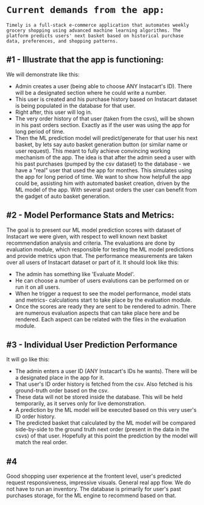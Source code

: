 # `Current demands from the app:`

`Timely is a full-stack e-commerce application that automates weekly grocery shopping using advanced machine learning algorithms. The platform predicts users' next basket based on historical purchase data, preferences, and shopping patterns.`

## #1 - Illustrate that the app is functioning:
We will demonstrate like this:
- Admin creates a user (being able to choose ANY Instacart's ID). There will be a designated section where he could write a number.
- This user is created and his purchase history based on Instacart dataset is being populated in the database for that user.
- Right after, this user will log in.
- The very order history of that user (taken from the csvs), will be shown in his past orders section. Exactly as if the user was using the app for long period of time.
- Then the ML prediction model will predict/generate for that user his next basket, by lets say auto basket generation button (or similar name or user request). This meant to fully achieve convincing working mechanism of the app.
The idea is that after the admin seed a user with his past purchases (pumped by the csv dataset) to the database - we have a "real" user that used the app for monthes. This simulates using the app for long period of time. We want to show how helpfull the app could be, assisting him with automated basket creation, driven by the ML model of the app. With several past orders the user can benefit from the gadget of auto basket generation.

## #2 - Model Performance Stats and Metrics:
The goal is to present our ML model prediction scores with dataset of Instacart we were given, with respect to well known next basket recommendation analysis and criteria.
The evaluations are done by evaluation module, which responsible for testing the ML model predictions and provide metrics upon that.
The performance measurements are taken over all users of Instacart dataset or part of it.
It should look like this:
- The admin has something like 'Evaluate Model'.
- He can choose a number of users evalutions can be performed on or run it on all users.
- When he trigger a request to see the model performance, model stats and metrics- calculations start to take place by the evaluation module.
- Once the scores are ready they are sent to be rendered to admin.
There are numerous evaluation aspects that can take place here and be rendered. Each aspect can be related with the files in the evaluation module.

## #3 - Individual User Prediction Performance
It will go like this:
- The admin enters a user ID (ANY Instacart's IDs he wants). There will be a designated place in the app for it.
- That user's ID order history is fetched from the csv. Also fetched is his ground-truth order based on the csv.
- These data will not be stored inside the database. This will be held temporarily, as it serves only for live demonstration.
- A prediction by the ML model will be executed based on this very user's ID order history.
- The predicted basket that calculated by the ML model will be compared side-by-side to the ground truth next order (present in the data in the csvs) of that user. Hopefully at this point the prediction by the model will match the real order.

## #4
Good shopping user experience at the frontent level, user's predicted request responsiveness, impressive visuals. General real app flow. We do not have to run an inventory. The database is primarily for user's past purchases storage, for the ML engine to recommend based on that.